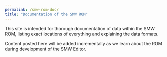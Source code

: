```yaml
---
permalink: /smw-rom-doc/
title: "Documentation of the SMW ROM"
---
```


This site is intended for thorough documentation of data within the SMW ROM, listing exact locations of everything and explaining the data formats.

Content posted here will be added incrementally as we learn about the ROM during development of the SMW Editor.
